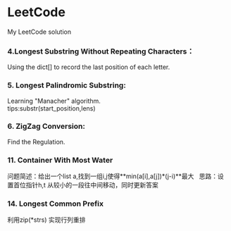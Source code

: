 # LeetCode  
My LeetCode solution  
### 4.Longest Substring Without Repeating Characters：  
Using the dict[] to record the last position of each letter.  
### 5. Longest Palindromic Substring:  
Learning "Manacher" algorithm.  
    tips:substr(start_position,lens)  
### 6. ZigZag Conversion:  
Find the Regulation.  
### 11. Container With Most Water  
问题简述：给出一个list a,找到一组i,j使得**min(a[i],a[j])\*(j-i)**最大  
思路：设置首位指针h,t 从较小的一段往中间移动，同时更新答案  
### 14. Longest Common Prefix  
利用zip(\*strs) 实现行列重排  
